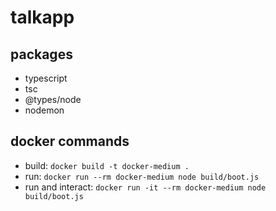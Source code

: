 # talkapp

## packages

- typescript
- tsc
- @types/node
- nodemon

## docker commands

- build: `docker build -t docker-medium .`
- run: `docker run --rm docker-medium node build/boot.js`
- run and interact: `docker run -it --rm docker-medium node build/boot.js`
